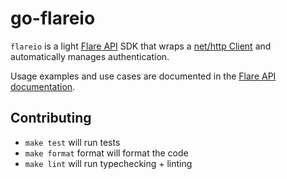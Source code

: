 # go-flareio

`flareio` is a light [Flare API](https://api.docs.flare.io/) SDK that wraps a [net/http Client](https://pkg.go.dev/net/http#Client) and automatically manages authentication.

Usage examples and use cases are documented in the [Flare API documentation](https://api.docs.flare.io/concepts/sdk).

## Contributing

- `make test` will run tests
- `make format` format will format the code
- `make lint` will run typechecking + linting
